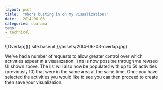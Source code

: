 ```yaml
---
layout: post
title:  "Who's busting in on my visualization?"
date:   2014-06-03
categories: doarama
tags:
- technical
---
```


![Overlap]({{ site.baseurl }}/assets/2014-06-03-overlap.jpg)

We've had a number of requests to allow greater control over which activities appear in a visualization.
This is now possible through the revised UI shown above.
The list will also now be populated with up to 50 activities (previously 10) that were in the same area at the same time.
Once you have selected the activities you would like to see you can then proceed to create then save your visualization.